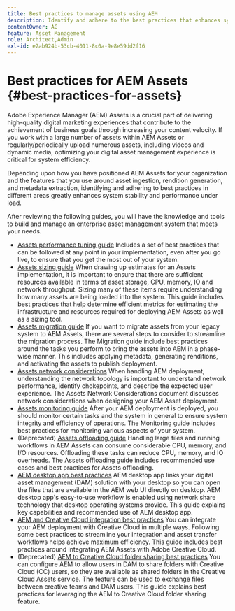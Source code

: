 ```yaml
---
title: Best practices to manage assets using AEM
description: Identify and adhere to the best practices that enhances system stability and performance under load, depending on AEM Assets deployment and features used to ingest and process assets.
contentOwner: AG
feature: Asset Management
role: Architect,Admin
exl-id: e2ab924b-53cb-4011-8c0a-9e8e59dd2f16
---
```

# Best practices for AEM Assets {#best-practices-for-assets}

Adobe Experience Manager (AEM) Assets is a crucial part of delivering high-quality digital marketing experiences that contribute to the achievement of business goals through increasing your content velocity. If you work with a large number of assets within AEM Assets or regularly/periodically upload numerous assets, including videos and dynamic media, optimizing your digital asset management experience is critical for system efficiency.

Depending upon how you have positioned AEM Assets for your organization and the features that you use around asset ingestion, rendition generation, and metadata extraction, identifying and adhering to best practices in different areas greatly enhances system stability and performance under load.

After reviewing the following guides, you will have the knowledge and tools to build and manage an enterprise asset management system that meets your needs.

* [Assets performance tuning guide](performance-tuning-guidelines.md)
Includes a set of best practices that can be followed at any point in your implementation, even after you go live, to ensure that you get the most out of your system.
* [Assets sizing guide](assets-sizing-guide.md)
When drawing up estimates for an Assets implementation, it is important to ensure that there are sufficient resources available in terms of asset storage, CPU, memory, IO and network throughput. Sizing many of these items require understanding how many assets are being loaded into the system. This guide includes best practices that help determine efficient metrics for estimating the infrastructure and resources required for deploying AEM Assets as well as a sizing tool.
* [Assets migration guide](assets-migration-guide.md)
If you want to migrate assets from your legacy system to AEM Assets, there are several steps to consider to streamline the migration process. The Migration guide include best practices around the tasks you perform to bring the assets into AEM in a phase-wise manner. This includes applying metadata, generating renditions, and activating the assets to publish deployment.
* [Assets network considerations](assets-network-considerations.md)
When handling AEM deployment, understanding the network topology is important to understand network performance, identify chokepoints, and describe the expected user experience. The Assets Network Considerations document discusses network considerations when designing your AEM Asset deployment.
* [Assets monitoring guide](assets-monitoring-best-practices.md)
After your AEM deployment is deployed, you should monitor certain tasks and the system in general to ensure system integrity and efficiency of operations. The Monitoring guide includes best practices for monitoring various aspects of your system.
* (Deprecated) [Assets offloading guide](assets-offloading-best-practices.md)
Handling large files and running workflows in AEM Assets can consume considerable CPU, memory, and I/O resources. Offloading these tasks can reduce CPU, memory, and IO overheads. The Assets offloading guide includes recommended use cases and best practices for Assets offloading.
* [AEM desktop app best practices](https://helpx.adobe.com/experience-manager/desktop-app/aem-desktop-app-best-practices.html)
AEM desktop app links your digital asset management (DAM) solution with your desktop so you can open the files that are available in the AEM web UI directly on desktop. AEM desktop app's easy-to-use workflow is enabled using network share technology that desktop operating systems provide. This guide explains key capabilities and recommended use of AEM desktop app.
* [AEM and Creative Cloud integration best practices](aem-cc-integration-best-practices.md)
You can integrate your AEM deployment with Creative Cloud in multiple ways. Following some best practices to streamline your integration and asset transfer workflows helps achieve maximum efficiency. This guide includes best practices around integrating AEM Assets with Adobe Creative Cloud.
* (Deprecated) [AEM to Creative Cloud folder sharing best practices](aem-cc-folder-sharing-best-practices.md)
You can configure AEM to allow users in DAM to share folders with Creative Cloud (CC) users, so they are available as shared folders in the Creative Cloud Assets service. The feature can be used to exchange files between creative teams and DAM users. This guide explains best practices for leveraging the AEM to Creative Cloud folder sharing feature.
